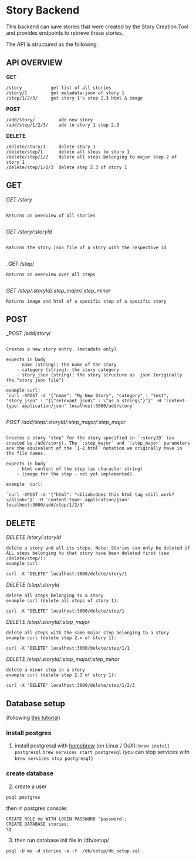 # Story Backend

This backend can save stories that were created by the Story Creation Tool and provides endpoints to retrieve these stories. 

The API is structured as the following: 


## API OVERVIEW

**GET**
```
/story 			 get list of all stories
/story/1         get metadata-json of story 1
/step/1/2/3/     get story 1's step 2.3 html & image
```
**POST**
```
/add/story/			add new story
/add/step/1/2/3/    add to story 1 step 2.3
```

**DELETE**
```
/delete/story/1		delete story 1
/delete/step/1    	delete all steps to story 1
/delete/step/1/2    delete all steps belonging to major step 2 of story 1
/delete/step/1/2/3  delete step 2.3 of story 1

```


## GET


_GET /story_
```

Returns an overview of all stories 


```
_GET /story/:storyId_
```

Returns the story.json file of a story with the respective id


```
_GET /step/
```
Returns an overview over all steps


```
_GET /step/:storyId/:step_major/:step_minor_
```
Returns image and html of a specific step of a specific story
```

## POST 

_POST /add/story/
```
 
Creates a new story entry. (metadata only)

expects in body
	- name (string): the name of the story
	- category (string): the story category
	- story_json (string): the story structure as  json (originally the "story json file")

example curl:
`curl -XPOST -d '{"name": "My New Story", "category" : "test", "story_json" : "{\"relevant json\" : \"as a string\"}"}' -H 'content-type: application/json' localhost:3000/add/story`


```

_POST /add/step/:storyId/:step_major/:step_major_
```

Creates a story "step" for the story specified in `:storyID` (as created by /add/story). The `:step_major` and `:step_major` parameters are the equivalent of the `1-2.html` notation we originally have in the file names.

expects in body
    - html content of the step (as character string)
    - (image for the step - not yet implemented) 

example  curl:

`curl -XPOST -d '{"html": "<blink>does this html tag still work?</blink>"}' -H 'content-type: application/json' localhost:3000/add/step/1/2/3`

```

## DELETE

_DELETE /story/:storyId_
```
delete a story and all its steps. Note: Stories can only be deleted if ALL steps belonging to that story have been deleted first (see /delete/step/)!
example curl:

curl -X "DELETE" localhost:3000/delete/story/1

```

_DELETE /step/:storyId_
```
delete all steps belonging to a story
example curl (delete all steps of story 1):

curl -X "DELETE" localhost:3000/delete/step/1

```

_DELETE /step/:storyId/:step_major_
```
delete all steps with the same major step belonging to a story
example curl (delete step 2.x of story 1):

curl -X "DELETE" localhost:3000/delete/step/1/1

```

_DELETE /step/:storyId/:step_major/:step_minor_
```
delete a minor step in a story
example curl (delete step 2.3 of story 1):

curl -X "DELETE" localhost:3000/delete/step/1/2/3

```






## Database setup

(following [this tutorial](https://blog.logrocket.com/nodejs-expressjs-postgresql-crud-rest-api-example/))

### install postgres

1. install postgresql with [homebrew](https://brew.sh/) (on Linux / OsX):
`brew install postgresql`
`brew services start postgresql`
(you can stop services with `brew services stop postgresql`)


### create database
2. create a user
```
psql postgres
```
then in postgres console:

```
CREATE ROLE me WITH LOGIN PASSWORD 'password';
CREATE DATABASE stories;
\q
```
3. then run database init file in /db/setup/

`psql -U me -d stories -a -f ./db/setup/db_setup.sql`







